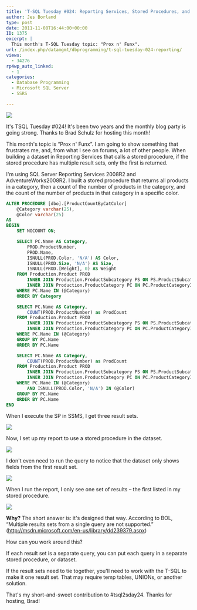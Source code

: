 ```yaml
---
title: 'T-SQL Tuesday #024: Reporting Services, Stored Procedures, and Multiple Result Sets'
author: Jes Borland
type: post
date: 2011-11-08T16:44:00+00:00
ID: 1375
excerpt: |
  This month's T-SQL Tuesday topic: "Prox n' Funx".
url: /index.php/datamgmt/dbprogramming/t-sql-tuesday-024-reporting/
views:
  - 34276
rp4wp_auto_linked:
  - 1
categories:
  - Database Programming
  - Microsoft SQL Server
  - SSRS

---
```

[![][1]][2]

It's TSQL Tuesday #024! It's been two years and the monthly blog party is going strong. Thanks to Brad Schulz for hosting this month! 

This month's topic is “Prox n' Funx”. I am going to show something that frustrates me, and, from what I see on forums, a lot of other people. When building a dataset in Reporting Services that calls a stored procedure, if the stored procedure has multiple result sets, only the first is returned. 

I'm using SQL Server Reporting Services 2008R2 and AdventureWorks2008R2. I built a stored procedure that returns all products in a category, then a count of the number of products in the category, and the count of the number of products in that category in a specific color. 

```sql
ALTER PROCEDURE [dbo].[ProductCountByCatColor]
	@Category varchar(25), 
	@Color varchar(25)
AS
BEGIN
	SET NOCOUNT ON;

	SELECT PC.Name AS Category, 
		PROD.ProductNumber, 
		PROD.Name, 
		ISNULL(PROD.Color, 'N/A') AS Color, 
		ISNULL(PROD.Size, 'N/A') AS Size, 
		ISNULL(PROD.[Weight], 0) AS Weight 
	FROM Production.Product PROD 
		INNER JOIN Production.ProductSubcategory PS ON PS.ProductSubcategoryID = PROD.ProductSubcategoryID 
		INNER JOIN Production.ProductCategory PC ON PC.ProductCategoryID = PS.ProductCategoryID 
	WHERE PC.Name IN (@Category)
	ORDER BY Category 

	SELECT PC.Name AS Category, 
		COUNT(PROD.ProductNumber) as ProdCount 
	FROM Production.Product PROD 
		INNER JOIN Production.ProductSubcategory PS ON PS.ProductSubcategoryID = PROD.ProductSubcategoryID 
		INNER JOIN Production.ProductCategory PC ON PC.ProductCategoryID = PS.ProductCategoryID 
	WHERE PC.Name IN (@Category) 
	GROUP BY PC.Name
	ORDER BY PC.Name 

	SELECT PC.Name AS Category, 
		COUNT(PROD.ProductNumber) as ProdCount 
	FROM Production.Product PROD 
		INNER JOIN Production.ProductSubcategory PS ON PS.ProductSubcategoryID = PROD.ProductSubcategoryID 
		INNER JOIN Production.ProductCategory PC ON PC.ProductCategoryID = PS.ProductCategoryID 
	WHERE PC.Name IN (@Category) 
		AND ISNULL(PROD.Color, 'N/A') IN (@Color)
	GROUP BY PC.Name
	ORDER BY PC.Name 
END
```

When I execute the SP in SSMS, I get three result sets.
  
![][3]

Now, I set up my report to use a stored procedure in the dataset.
  
![][4]

I don't even need to run the query to notice that the dataset only shows fields from the first result set.
  
![][5]

When I run the report, I only see one set of results – the first listed in my stored procedure.
  
![][6]

**Why?** The short answer is: it's designed that way. According to BOL, “Multiple results sets from a single query are not supported.” (<http://msdn.microsoft.com/en-us/library/dd239379.aspx>) 

How can you work around this? 

If each result set is a separate query, you can put each query in a separate stored procedure, or dataset. 

If the result sets need to tie together, you'll need to work with the T-SQL to make it one result set. That may require temp tables, UNIONs, or another solution. 

That's my short-and-sweet contribution to #tsql2sday24. Thanks for hosting, Brad!

 [1]: /wp-content/uploads/blogs/DataMgmt/olap_1.gif ""
 [2]: http://bradsruminations.blogspot.com/2011/10/invitation-for-t-sql-tuesday-024-prox-n.html
 [3]: /wp-content/uploads/users/grrlgeek/TSQL24ssmsquery.JPG?mtime=1320777536 ""
 [4]: /wp-content/uploads/users/grrlgeek/TSQL24dataset.JPG?mtime=1320777536 ""
 [5]: /wp-content/uploads/users/grrlgeek/TSQL24fields.JPG?mtime=1320777536 ""
 [6]: /wp-content/uploads/users/grrlgeek/TSQL24report.JPG?mtime=1320777537 ""